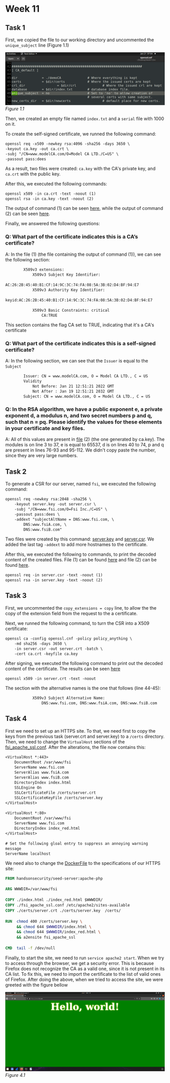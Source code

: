 # Week 11

## Task 1

First, we copied the file to our working directory and uncommented the `unique_subject` line (Figure 1.1)

![Figure 1.1](../Week11/img/task1_1.PNG)
*Figure 1.1*

Then, we created an empty file named `index.txt` and a ``serial`` file with 1000 on it.  

To create the self-signed certificate, we runned the following command:
```
openssl req -x509 -newkey rsa:4096 -sha256 -days 3650 \
-keyout ca.key -out ca.crt \
-subj "/CN=www.modelCA.com/O=Model CA LTD./C=US" \
-passout pass:dees
```

As a result, two files were created: `ca.key` with the CA's private key, and `ca.crt` with the public key.

After this, we executed the following commands:
```
openssl x509 -in ca.crt -text -noout (1)
openssl rsa -in ca.key -text -noout (2)
```

The output of command (1) can be seen [here](../Week11/file1_task1.txt), while the output of command (2) can be seen [here](../Week11/file2_task1.txt).


Finally, we answered the following questions:

### Q: What part of the certificate indicates this is a CA’s certificate?
A: In the file (1) (the file containing the output of command (1)), we can see the following section:
```
        X509v3 extensions:
            X509v3 Subject Key Identifier: 
                AC:26:2B:45:40:B1:CF:14:9C:3C:74:FA:08:5A:3B:02:D4:BF:94:E7
            X509v3 Authority Key Identifier: 
                keyid:AC:26:2B:45:40:B1:CF:14:9C:3C:74:FA:08:5A:3B:02:D4:BF:94:E7

            X509v3 Basic Constraints: critical
                CA:TRUE
```
This section contains the flag CA set to TRUE, indicating that it's a CA's certificate

### Q: What part of the certificate indicates this is a self-signed certificate?
A: In the following section, we can see that the ``Issuer`` is equal to the `Subject`
```
        Issuer: CN = www.modelCA.com, O = Model CA LTD., C = US
        Validity
            Not Before: Jan 21 12:51:21 2022 GMT
            Not After : Jan 19 12:51:21 2032 GMT
        Subject: CN = www.modelCA.com, O = Model CA LTD., C = US
```

### Q: In the RSA algorithm, we have a public exponent e, a private exponent d, a modulus n, and two secret numbers p and q, such that n = pq. Please identify the values for these elements in your certificate and key files.
A: All of this values are present in [file](../Week11/file2_task1.txt) (2) (the one generated by ca.key). The modules is on line 3 to 37, e is equal to 65537, d is on lines 40 to 74, p and q are present in lines 76-93 and 95-112. We didn't copy paste the number, since they are very large numbers.

## Task 2
To generate a CSR for our server, named `fsi`, we executed the following command:
```
openssl req -newkey rsa:2048 -sha256 \
    -keyout server.key -out server.csr \
    -subj "/CN=www.fsi.com/O=Fsi Inc./C=US" \
    -passout pass:dees \
    -addext "subjectAltName = DNS:www.fsi.com, \
        DNS:www.fsiA.com, \
        DNS:www.fsiB.com"
```
Two files were created by this command: [server.key](../Week11/server.key) and [server.csr](../Week11/server.csr). We added the last tag `-addext` to add more hostnames to the certificate.

After this, we executed the following to commands, to print the decoded content of the created files. File (1) can be found [here](../Week11/file1_task2.txt) and file (2) can be found [here](../Week11/file2_task2.txt).
```
openssl req -in server.csr -text -noout (1)
openssl rsa -in server.key -text -noout (2)
```

## Task 3
First, we uncommented the `copy_extensions = copy` line, to allow the
the copy of the extension field from the request to the a certificate.

Next, we runned the following command, to turn the CSR into a X509 certificate:

```
openssl ca -config openssl.cnf -policy policy_anything \
    -md sha256 -days 3650 \
    -in server.csr -out server.crt -batch \
    -cert ca.crt -keyfile ca.key
```

After signing, we executed the following command to print out the decoded content of the certificate. The results can be seen [here](../Week11/file1_task3.txt)
```
openssl x509 -in server.crt -text -noout
```

The section with the alternative names is the one that follows (line 44-45):
```
            X509v3 Subject Alternative Name: 
                DNS:www.fsi.com, DNS:www.fsiA.com, DNS:www.fsiB.com
```

## Task 4
First we need to set up an HTTPS site. To that, we need first to copy the keys from the previous task (server.crt and server.key) to a `/certs` directory.
Then, we need to change the `VirtualHost` sections of the [fsi_apache_ssl.conf](../Week11/fsi_apache_ssl.conf). After the alterations, the file now contains this:
```
<VirtualHost *:443> 
    DocumentRoot /var/www/fsi
    ServerName www.fsi.com
    ServerAlias www.fsiA.com
    ServerAlias www.fsiB.com
    DirectoryIndex index.html
    SSLEngine On 
    SSLCertificateFile /certs/server.crt
    SSLCertificateKeyFile /certs/server.key
</VirtualHost>

<VirtualHost *:80> 
    DocumentRoot /var/www/fsi
    ServerName www.fsi.com
    DirectoryIndex index_red.html
</VirtualHost>

# Set the following gloal entry to suppress an annoying warning message
ServerName localhost
```

We need also to change the [DockerFile](../Week11/Dockerfile) to the specifications of our HTTPS site:

```dockerfile
FROM handsonsecurity/seed-server:apache-php

ARG WWWDIR=/var/www/fsi

COPY ./index.html ./index_red.html $WWWDIR/
COPY ./fsi_apache_ssl.conf /etc/apache2/sites-available
COPY ./certs/server.crt ./certs/server.key  /certs/

RUN  chmod 400 /certs/server.key \
     && chmod 644 $WWWDIR/index.html \
     && chmod 644 $WWWDIR/index_red.html \
     && a2ensite fsi_apache_ssl   

CMD  tail -f /dev/null
```

Finally, to start the site, we need to run `service apache2 start`. When we try to access through the browser, we get a security error. This is because Firefox does not recognize the CA as a valid one, since it is not present in its CA list. To fix this, we need to import the certificate to the list of valid ones of Firefox.
After doing the above, when we tried to access the site, we were greeted with the figure bellow

![Figure 4.1](../Week11/img/task4_1.PNG)
*Figure 4.1*